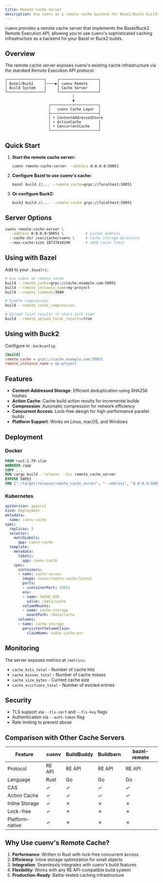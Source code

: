 ```yaml
---
title: Remote Cache Server
description: Use cuenv as a remote cache backend for Bazel/Buck2 builds
---
```


cuenv provides a remote cache server that implements the Bazel/Buck2 Remote Execution API, allowing you to use cuenv's sophisticated caching infrastructure as a backend for your Bazel or Buck2 builds.

## Overview

The remote cache server exposes cuenv's existing cache infrastructure via the standard Remote Execution API protocol:

```
┌─────────────────┐     ┌──────────────────┐
│ Bazel/Buck2     │────▶│ cuenv Remote     │
│ Build System    │     │ Cache Server     │
└─────────────────┘     └──────────────────┘
                               │
                               ▼
                    ┌──────────────────────┐
                    │   cuenv Cache Layer  │
                    ├──────────────────────┤
                    │ • ContentAddressedStore
                    │ • ActionCache        │
                    │ • ConcurrentCache    │
                    └──────────────────────┘
```

## Quick Start

1. **Start the remote cache server:**
   ```bash
   cuenv remote-cache-server --address 0.0.0.0:50051
   ```

2. **Configure Bazel to use cuenv's cache:**
   ```bash
   bazel build //... --remote_cache=grpc://localhost:50051
   ```

3. **Or configure Buck2:**
   ```bash
   buck2 build //... --remote-cache grpc://localhost:50051
   ```

## Server Options

```bash
cuenv remote-cache-server \
  --address 0.0.0.0:50051 \          # Listen address
  --cache-dir /var/cache/cuenv \     # Cache storage directory
  --max-cache-size 10737418240       # 10GB cache limit
```

## Using with Bazel

Add to your `.bazelrc`:

```bash
# Use cuenv as remote cache
build --remote_cache=grpc://cache.example.com:50051
build --remote_instance_name=my-project
build --remote_timeout=3600

# Enable compression
build --remote_cache_compression

# Upload local results to share with team
build --remote_upload_local_results=true
```

## Using with Buck2

Configure in `.buckconfig`:

```ini
[build]
remote_cache = grpc://cache.example.com:50051
remote_instance_name = my-project
```

## Features

- **Content-Addressed Storage**: Efficient deduplication using SHA256 hashes
- **Action Cache**: Cache build action results for incremental builds
- **Compression**: Automatic compression for network efficiency
- **Concurrent Access**: Lock-free design for high-performance parallel builds
- **Platform Support**: Works on Linux, macOS, and Windows

## Deployment

### Docker

```dockerfile
FROM rust:1.79-slim
WORKDIR /app
COPY . .
RUN cargo build --release --bin remote_cache_server
EXPOSE 50051
CMD ["./target/release/remote_cache_server", "--address", "0.0.0.0:50051"]
```

### Kubernetes

```yaml
apiVersion: apps/v1
kind: Deployment
metadata:
  name: cuenv-cache
spec:
  replicas: 3
  selector:
    matchLabels:
      app: cuenv-cache
  template:
    metadata:
      labels:
        app: cuenv-cache
    spec:
      containers:
      - name: cache-server
        image: cuenv/remote-cache:latest
        ports:
        - containerPort: 50051
        env:
        - name: CACHE_DIR
          value: /data/cache
        volumeMounts:
        - name: cache-storage
          mountPath: /data/cache
      volumes:
      - name: cache-storage
        persistentVolumeClaim:
          claimName: cuenv-cache-pvc
```

## Monitoring

The server exposes metrics at `/metrics`:

- `cache_hits_total` - Number of cache hits
- `cache_misses_total` - Number of cache misses
- `cache_size_bytes` - Current cache size
- `cache_evictions_total` - Number of evicted entries

## Security

- TLS support via `--tls-cert` and `--tls-key` flags
- Authentication via `--auth-token` flag
- Rate limiting to prevent abuse

## Comparison with Other Cache Servers

| Feature | cuenv | BuildBuddy | Buildbarn | bazel-remote |
|---------|-------|------------|-----------|--------------|
| Protocol | RE API | RE API | RE API | RE API |
| Language | Rust | Go | Go | Go |
| CAS | ✓ | ✓ | ✓ | ✓ |
| Action Cache | ✓ | ✓ | ✓ | ✓ |
| Inline Storage | ✓ | ✗ | ✗ | ✗ |
| Lock-free | ✓ | ✗ | ✗ | ✗ |
| Platform-native | ✓ | ✗ | ✗ | ✗ |

## Why Use cuenv's Remote Cache?

1. **Performance**: Written in Rust with lock-free concurrent access
2. **Efficiency**: Inline storage optimization for small objects
3. **Integration**: Seamlessly integrates with cuenv's build features
4. **Flexibility**: Works with any RE API-compatible build system
5. **Production-Ready**: Battle-tested caching infrastructure